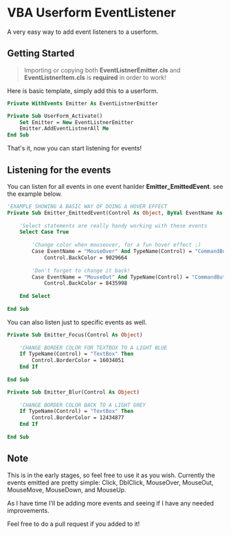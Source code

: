 # VBA Userform EventListener
A very easy way to add event listeners  to a userform.

## Getting Started
> Importing or copying both **EventListnerEmitter.cls** and **EventListnerItem.cls** is **required** in order to work!

Here is basic template, simply add this to a userform.
```vb
Private WithEvents Emitter As EventListnerEmitter

Private Sub UserForm_Activate()
    Set Emitter = New EventListnerEmitter
    Emitter.AddEventListnerAll Me
End Sub
```

That's it, now you can start listening for events!

## Listening for the events

You can listen for all events in one event hanlder **Emitter_EmittedEvent**. see the example below.

```vb
'EXAMPLE SHOWING A BASIC WAY OF DOING A HOVER EFFECT
Private Sub Emitter_EmittedEvent(Control As Object, ByVal EventName As String, ByRef EventValue As Variant)
    
    'Select statements are really handy working with these events
    Select Case True
        
        'Change color when mouseover, for a fun hover effect :)
        Case EventName = "MouseOver" And TypeName(Control) = "CommandButton"
            Control.BackColor = 9029664
        
        'Don't forget to change it back!
        Case EventName = "MouseOut" And TypeName(Control) = "CommandButton"
            Control.BackColor = 8435998
    
    End Select
    
End Sub
```

You can also listen just to specific events as well.

```vb
Private Sub Emitter_Focus(Control As Object)
    
    'CHANGE BORDER COLOR FOR TEXTBOX TO A LIGHT BLUE
    If TypeName(Control) = "TextBox" Then
        Control.BorderColor = 16034051
    End If
    
End Sub

Private Sub Emitter_Blur(Control As Object)
    
    'CHANGE BORDER COLOR BACK TO A LIGHT GREY
    If TypeName(Control) = "TextBox" Then
        Control.BorderColor = 12434877
    End If
    
End Sub
```

## Note
This is in the early stages, so feel free to use it as you wish. Currently the events emitted are pretty simple: Click, DblClick, MouseOver, MouseOut, MouseMove, MouseDown, and MouseUp. 

As I have time I'll be adding more events and seeing if I have any needed improvements.

Feel free to do a pull request if you added to it!
